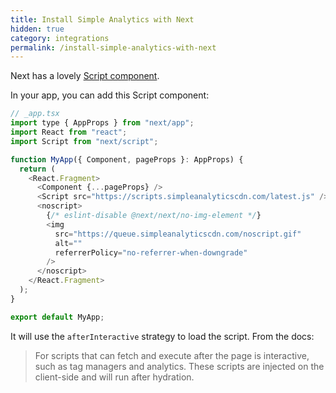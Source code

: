 ```yaml
---
title: Install Simple Analytics with Next
hidden: true
category: integrations
permalink: /install-simple-analytics-with-next
---
```


Next has a lovely [Script component](https://nextjs.org/docs/basic-features/script).

In your app, you can add this Script component:

```js
// _app.tsx
import type { AppProps } from "next/app";
import React from "react";
import Script from "next/script";

function MyApp({ Component, pageProps }: AppProps) {
  return (
    <React.Fragment>
      <Component {...pageProps} />
      <Script src="https://scripts.simpleanalyticscdn.com/latest.js" />
      <noscript>
        {/* eslint-disable @next/next/no-img-element */}
        <img
          src="https://queue.simpleanalyticscdn.com/noscript.gif"
          alt=""
          referrerPolicy="no-referrer-when-downgrade"
        />
      </noscript>
    </React.Fragment>
  );
}

export default MyApp;
```

It will use the `afterInteractive` strategy to load the script. From the docs:

> For scripts that can fetch and execute after the page is interactive, such as tag managers and analytics. These scripts are injected on the client-side and will run after hydration.
